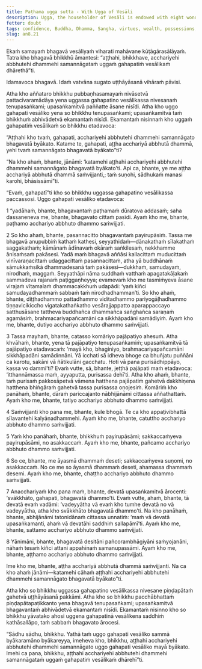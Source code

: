 ```yaml
---
title: Paṭhama ugga sutta - With Ugga of Vesāli
description: Ugga, the householder of Vesāli is endowed with eight wonderful and marvelous qualities.
fetter: doubt
tags: confidence, Buddha, Dhamma, Sangha, virtues, wealth, possessions, fame, an, an8
slug: an8.21
---
```


Ekaṁ samayaṁ bhagavā vesāliyaṁ viharati mahāvane kūṭāgārasālāyaṁ. Tatra kho bhagavā bhikkhū āmantesi: “aṭṭhahi, bhikkhave, acchariyehi abbhutehi dhammehi samannāgataṁ uggaṁ gahapatiṁ vesālikaṁ dhārethā”ti.

Idamavoca bhagavā. Idaṁ vatvāna sugato uṭṭhāyāsanā vihāraṁ pāvisi.

Atha kho aññataro bhikkhu pubbaṇhasamayaṁ nivāsetvā pattacīvaramādāya yena uggassa gahapatino vesālikassa nivesanaṁ tenupasaṅkami; upasaṅkamitvā paññatte āsane nisīdi. Atha kho uggo gahapati vesāliko yena so bhikkhu tenupasaṅkami; upasaṅkamitvā taṁ bhikkhuṁ abhivādetvā ekamantaṁ nisīdi. Ekamantaṁ nisinnaṁ kho uggaṁ gahapatiṁ vesālikaṁ so bhikkhu etadavoca:

“Aṭṭhahi kho tvaṁ, gahapati, acchariyehi abbhutehi dhammehi samannāgato bhagavatā byākato. Katame te, gahapati, aṭṭha acchariyā abbhutā dhammā, yehi tvaṁ samannāgato bhagavatā byākato”ti?

“Na kho ahaṁ, bhante, jānāmi: ‘katamehi aṭṭhahi acchariyehi abbhutehi dhammehi samannāgato bhagavatā byākato’ti. Api ca, bhante, ye me aṭṭha acchariyā abbhutā dhammā saṁvijjanti,; taṁ suṇohi, sādhukaṁ manasi karohi, bhāsissāmī”ti.

“Evaṁ, gahapatī”ti kho so bhikkhu uggassa gahapatino vesālikassa paccassosi. Uggo gahapati vesāliko etadavoca:

1 “yadāhaṁ, bhante, bhagavantaṁ paṭhamaṁ dūratova addasaṁ; saha dassaneneva me, bhante, bhagavato cittaṁ pasīdi. Ayaṁ kho me, bhante, paṭhamo acchariyo abbhuto dhammo saṁvijjati.

2 So kho ahaṁ, bhante, pasannacitto bhagavantaṁ payirupāsiṁ. Tassa me bhagavā anupubbiṁ kathaṁ kathesi, seyyathidaṁ—dānakathaṁ sīlakathaṁ saggakathaṁ; kāmānaṁ ādīnavaṁ okāraṁ saṅkilesaṁ, nekkhamme ānisaṁsaṁ pakāsesi. Yadā maṁ bhagavā aññāsi kallacittaṁ muducittaṁ vinīvaraṇacittaṁ udaggacittaṁ pasannacittaṁ, atha yā buddhānaṁ sāmukkaṁsikā dhammadesanā taṁ pakāsesi—dukkhaṁ, samudayaṁ, nirodhaṁ, maggaṁ. Seyyathāpi nāma suddhaṁ vatthaṁ apagatakāḷakaṁ sammadeva rajanaṁ paṭiggaṇheyya; evamevaṁ kho me tasmiṁyeva āsane virajaṁ vītamalaṁ dhammacakkhuṁ udapādi: ‘yaṁ kiñci samudayadhammaṁ sabbaṁ taṁ nirodhadhamman’ti. So kho ahaṁ, bhante, diṭṭhadhammo pattadhammo viditadhammo pariyogāḷhadhammo tiṇṇavicikiccho vigatakathaṅkatho vesārajjappatto aparappaccayo satthusāsane tattheva buddhañca dhammañca saṅghañca saraṇaṁ agamāsiṁ, brahmacariyapañcamāni ca sikkhāpadāni samādiyiṁ. Ayaṁ kho me, bhante, dutiyo acchariyo abbhuto dhammo saṁvijjati.

3 Tassa mayhaṁ, bhante, catasso komāriyo pajāpatiyo ahesuṁ. Atha khvāhaṁ, bhante, yena tā pajāpatiyo tenupasaṅkamiṁ; upasaṅkamitvā tā pajāpatiyo etadavacaṁ: ‘mayā kho, bhaginiyo, brahmacariyapañcamāni sikkhāpadāni samādinnāni. Yā icchati sā idheva bhoge ca bhuñjatu puññāni ca karotu, sakāni vā ñātikulāni gacchatu. Hoti vā pana purisādhippāyo, kassa vo dammī’ti? Evaṁ vutte, sā, bhante, jeṭṭhā pajāpati maṁ etadavoca: ‘itthannāmassa maṁ, ayyaputta, purisassa dehī’ti. Atha kho ahaṁ, bhante, taṁ purisaṁ pakkosāpetvā vāmena hatthena pajāpatiṁ gahetvā dakkhiṇena hatthena bhiṅgāraṁ gahetvā tassa purisassa oṇojesiṁ. Komāriṁ kho panāhaṁ, bhante, dāraṁ pariccajanto nābhijānāmi cittassa aññathattaṁ. Ayaṁ kho me, bhante, tatiyo acchariyo abbhuto dhammo saṁvijjati.

4 Saṁvijjanti kho pana me, bhante, kule bhogā. Te ca kho appaṭivibhattā sīlavantehi kalyāṇadhammehi. Ayaṁ kho me, bhante, catuttho acchariyo abbhuto dhammo saṁvijjati.

5 Yaṁ kho panāhaṁ, bhante, bhikkhuṁ payirupāsāmi; sakkaccaṁyeva payirupāsāmi, no asakkaccaṁ. Ayaṁ kho me, bhante, pañcamo acchariyo abbhuto dhammo saṁvijjati.

6 So ce, bhante, me āyasmā dhammaṁ deseti; sakkaccaṁyeva suṇomi, no asakkaccaṁ. No ce me so āyasmā dhammaṁ deseti, ahamassa dhammaṁ desemi. Ayaṁ kho me, bhante, chaṭṭho acchariyo abbhuto dhammo saṁvijjati.

7 Anacchariyaṁ kho pana maṁ, bhante, devatā upasaṅkamitvā ārocenti: ‘svākkhāto, gahapati, bhagavatā dhammo’ti. Evaṁ vutte, ahaṁ, bhante, tā devatā evaṁ vadāmi: ‘vadeyyātha vā evaṁ kho tumhe devatā no vā vadeyyātha, atha kho svākkhāto bhagavatā dhammo’ti. Na kho panāhaṁ, bhante, abhijānāmi tatonidānaṁ cittassa unnatiṁ: ‘maṁ vā devatā upasaṅkamanti, ahaṁ vā devatāhi saddhiṁ sallapāmī’ti. Ayaṁ kho me, bhante, sattamo acchariyo abbhuto dhammo saṁvijjati.

8 Yānimāni, bhante, bhagavatā desitāni pañcorambhāgiyāni saṁyojanāni, nāhaṁ tesaṁ kiñci attani appahīnaṁ samanupassāmi. Ayaṁ kho me, bhante, aṭṭhamo acchariyo abbhuto dhammo saṁvijjati.

Ime kho me, bhante, aṭṭha acchariyā abbhutā dhammā saṁvijjanti. Na ca kho ahaṁ jānāmi—katamehi cāhaṁ aṭṭhahi acchariyehi abbhutehi dhammehi samannāgato bhagavatā byākato”ti.

Atha kho so bhikkhu uggassa gahapatino vesālikassa nivesane piṇḍapātaṁ gahetvā uṭṭhāyāsanā pakkāmi. Atha kho so bhikkhu pacchābhattaṁ piṇḍapātapaṭikkanto yena bhagavā tenupasaṅkami; upasaṅkamitvā bhagavantaṁ abhivādetvā ekamantaṁ nisīdi. Ekamantaṁ nisinno kho so bhikkhu yāvatako ahosi uggena gahapatinā vesālikena saddhiṁ kathāsallāpo, taṁ sabbaṁ bhagavato ārocesi.

“Sādhu sādhu, bhikkhu. Yathā taṁ uggo gahapati vesāliko sammā byākaramāno byākareyya, imeheva kho, bhikkhu, aṭṭhahi acchariyehi abbhutehi dhammehi samannāgato uggo gahapati vesāliko mayā byākato. Imehi ca pana, bhikkhu, aṭṭhahi acchariyehi abbhutehi dhammehi samannāgataṁ uggaṁ gahapatiṁ vesālikaṁ dhārehī”ti.
